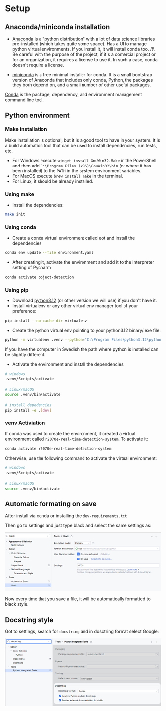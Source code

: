 # Setup

## Anaconda/miniconda installation

- [Anaconda](https://www.anaconda.com/download) is a "python distribution" with a lot of data science libraries
pre-installed (which takes quite some space). Has a UI to manage python virtual environments. If you install it,
it will install conda too. /!\ Be careful with the purpose of the project, if it's a comercial project or for an
organization, it requires a license to use it. In such a case, conda doesn't require a license.

- [miniconda](https://docs.anaconda.com/free/miniconda/) is a free minimal installer for conda. It is a small bootstrap
version of Anaconda that includes only conda, Python, the packages they both depend on, and a small number of other
useful packages.

[Conda](https://docs.conda.io/projects/conda/en/stable/user-guide/getting-started.html) is the package, dependency, 
and environment management command line tool.


## Python environment

### Make installation

Make installation is optional, but it is a good tool to have in your system. It is a build automation tool that can be
used to install dependencies, run tests, etc.

- For Windows execute `winget install GnuWin32.Make` in the PowerShell and then add `C:\Program Files (x86)\GnuWin32\bin` 
(or where it has been installed) to the `PATH` in the system environment variables.
- For MacOS execute `brew install make` in the terminal.
- For Linux, it should be already installed.

### Using make


- Install the dependencies:

```bash
make init
```


### Using conda

- Create a conda virtual environment called eot and install the dependencies

```bash
conda env update --file environment.yaml
```

- After creating it, activate the environment and add it to the interpreter setting of Pycharm

```bash
conda activate object-detection
```

### Using pip

- Download [python3.12](https://www.python.org/downloads/) (or other version we will use) if you don't have it.
- Install virtualenv or any other virtual env manager tool of your preference:

```bash
pip install --no-cache-dir virtualenv
```

- Create the python virtual env pointing to your python3.12 binary/.exe file:

```bash
python -m virtualenv .venv --python="C:\Program Files\python3.12\python.exe"
```

If you have the computer in Swedish the path where python is installed can be slightly different.

- Activate the environment and install the dependencies

```bash
# windows
.venv/Scripts/activate

# Linux/macOS
source .venv/bin/activate

# install depedencies
pip install -e .[dev]
```

### venv Activiation

If conda was used to create the environment, it created a virtual environment called `r2070e-real-time-detection-system`. To activate it:

```bash
conda activate r2070e-real-time-detection-system
```

Otherwise, use the following command to activate the virtual environment:

```bash
# windows
.venv/Scripts/activate

# Linux/macOS
source .venv/bin/activate
```

## Automatic formating on save

After install via conda or installing the `dev-requirements.txt`

Then go to settings and just type black and select the same settings as:

![](attachments/black_on_save.png)

Now every time that you save a file, it will be automatically formatted to black style.

## Docstring style

Got to settings, search for `docstring` and in dosctring format select Google:

![](attachments/change_docstring_style.png)
